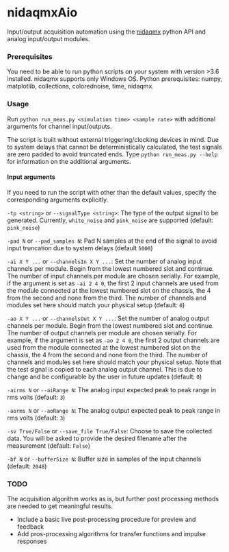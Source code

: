 # nidaqmxAio 

Input/output acquisition automation using the [nidaqmx](https://github.com/ni/nidaqmx-python) python API and analog input/output modules.

### Prerequisites

You need to be able to run python scripts on your system with version >3.6 installed. nidaqmx supports only Windows OS.
Python prerequisites: numpy, matplotlib, collections, colorednoise, time, nidaqmx.

### Usage

Run `python run_meas.py <simulation time> <sample rate>` with additional arguments for channel input/outputs. 

The script is built without external triggering/clocking devices in mind. Due to system delays that cannot be deterministically calculated, the test signals are zero padded to avoid truncated ends. Type `python run_meas.py --help` for information on the additional arguments. 

#### Input arguments

If you need to run the script with other than the default values, specify the corresponding arguments explicitly.

`-tp <string>` or `--signalType <string>`:
The type of the output signal to be generated. Currently, `white_noise` and `pink_noise` are supported (default: `pink_noise`)

`-pad N` or `--pad_samples N`:
Pad N samples at the end of the signal to avoid input truncation due to system delays (default `5000`)

`-ai X Y ...` or `--channelsIn X Y ...`:
Set the number of analog input channels per module. Begin from the lowest numbered slot and continue. The number of input channels per module are chosen serially. For example, if the argument is set as `-ai 2 4 0`, the first 2 input channels are used from the module connected at the lowest numbered slot on the chassis, the 4 from the second and none from the third. The number of channels and modules set here should match your physical setup (default: `0`)


`-ao X Y ...` or `--channelsOut X Y ...`:
Set the number of analog output channels per module. Begin from the lowest numbered slot and continue. The number of output channels per module are chosen serially. For example, if the argument is set as `-ao 2 4 0`, the first 2 output channels are used from the module connected at the lowest numbered slot on the chassis, the 4 from the second and none from the third. The number of channels and modules set here should match your physical setup. Note that the test signal is copied to each analog output channel. This is due to change and be configurable by the user in future updates (default: `0`)

`-airms N` or `--aiRange N`:
The analog input expected peak to peak range in rms volts (default: `3`)

`-aorms N` or `--aoRange N`:
The analog output expected peak to peak range in rms volts (default: `3`)

`-sv True/False` or `--save_file True/False`:
Choose to save the collected data. You will be asked to provide the desired filename after the measurement (default: `False`)

`-bf N` or `--bufferSize N`:
Buffer size in samples of the input channels (default: `2048`)

### TODO
The acquisition algorithm works as is, but further post processing methods are needed to get meaningful results.

* Include a basic live post-processing procedure for preview and feedback
* Add pros-processing algorithms for transfer functions and impulse responses
